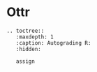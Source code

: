 # Ottr

```eval_rst
.. toctree::
   :maxdepth: 1
   :caption: Autograding R:
   :hidden:
   
   assign
```
